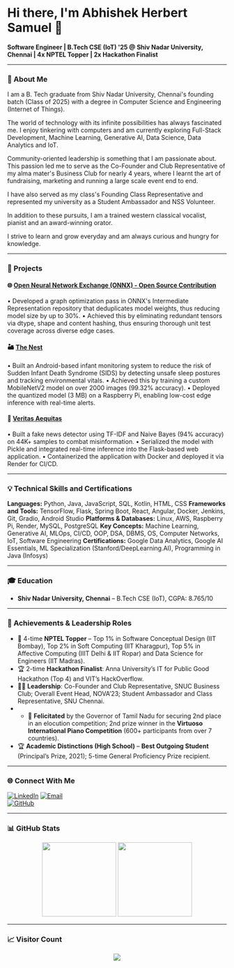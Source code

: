 # Hi there, I'm Abhishek Herbert Samuel 👋

**Software Engineer | B.Tech CSE (IoT) '25 @ Shiv Nadar University, Chennai | 4x NPTEL Topper | 2x Hackathon Finalist**  

---

### 🌟 About Me
I am a B. Tech graduate from Shiv Nadar University, Chennai's founding batch (Class of 2025) with a degree in Computer Science and Engineering (Internet of Things).

The world of technology with its infinite possibilities has always fascinated me. I enjoy tinkering with computers and am currently exploring Full-Stack Development, Machine Learning, Generative AI, Data Science, Data Analytics and IoT.

Community-oriented leadership is something that I am passionate about. This passion led me to serve as the Co-Founder and Club Representative of my alma mater's Business Club for nearly 4 years, where I learnt the art of fundraising, marketing and running a large scale event end to end.

I have also served as my class's Founding Class Representative and represented my university as a Student Ambassador and NSS Volunteer.

In addition to these pursuits, I am a trained western classical vocalist, pianist and an award-winning orator.

I strive to learn and grow everyday and am always curious and hungry for knowledge.

---

### 🚀 Projects

#### 🌐 [Open Neural Network Exchange (ONNX) - Open Source Contribution](https://github.com/onnx/ir-py/blob/main/src/onnx_ir/passes/common/initializer_deduplication.py)
• Developed a graph optimization pass in ONNX's Intermediate Representation repository that deduplicates model weights, thus reducing model size by up to 30%.
• Achieved this by eliminating redundant tensors via dtype, shape and content hashing, thus ensuring thorough unit test coverage across diverse edge cases.

#### 🏜️ [The Nest](https://drive.google.com/file/d/1D5SqWgR-jVtWdPRtA9yY2Al0yCZi1MGd/view?usp=sharing)
• Built an Android-based infant monitoring system to reduce the risk of Sudden Infant Death Syndrome (SIDS) by detecting unsafe sleep postures and tracking environmental vitals.
• Achieved this by training a custom MobileNetV2 model on over 2000 images (99.32% accuracy).
• Deployed the quantized model (3 MB) on a Raspberry Pi, enabling low-cost edge inference with real-time alerts.

#### 📰 [Veritas Aequitas](https://github.com/AbhishekHerbertSamuel/Veritas-Aequitas---A-Fake-News-Detection-System-for-the-21st-century)
• Built a fake news detector using TF-IDF and Naive Bayes (94% accuracy) on 44K+ samples to combat misinformation.
• Serialized the model with Pickle and integrated real-time inference into the Flask-based web application.
• Containerized the application with Docker and deployed it via Render for CI/CD.

---

### 💡 Technical Skills and Certifications
**Languages:** Python, Java, JavaScript, SQL, Kotlin, HTML, CSS 
**Frameworks and Tools:** TensorFlow, Flask, Spring Boot, React, Angular, Docker, Jenkins, Git, Gradio, Android Studio 
**Platforms & Databases:** Linux, AWS, Raspberry Pi, Render, MySQL, PostgreSQL
**Key Concepts:** Machine Learning, Generative AI, MLOps, CI/CD, OOP, DSA, DBMS, OS, Computer Networks, IoT, Software Engineering
**Certifications:** Google Data Analytics, Google AI Essentials, ML Specialization (Stanford/DeepLearning.AI), Programming in Java (Infosys)

---

### 🎓 Education
- **Shiv Nadar University, Chennai** – B.Tech CSE (IoT), CGPA: 8.765/10
---

### 👏 Achievements & Leadership Roles
- 🏅 4-time **NPTEL Topper** – Top 1% in Software Conceptual Design (IIT Bombay), Top 2% in Soft Computing (IIT Kharagpur), Top 5% in Affective Computing (IIIT Delhi & IIT Ropar) and Data Science for Engineers (IIT Madras).
- 🏆 2-time **Hackathon Finalist**: Anna University’s IT for Public Good Hackathon (Top 4) and VIT’s HackOverflow.
- 🧳‍♂️ **Leadership**: Co-Founder and Club Representative, SNUC Business Club; Overall Event Head, NOVA’23; Student Ambassador and Class Representative, SNU Chennai.
- - 🌟 **Felicitated** by the Governor of Tamil Nadu for securing 2nd place in an elocution competition; 2nd prize winner in the **Virtuoso International Piano Competition** (600+ participants from over 7 countries).
- 🏆 **Academic Distinctions (High School)** – **Best Outgoing Student** (Principal’s Prize, 2021); 5-time General Proficiency Prize recipient.

---

### 🌐 Connect With Me
[![LinkedIn](https://img.shields.io/badge/-LinkedIn-blue?style=flat-square&logo=linkedin)](https://linkedin.com/in/abhishek-herbert-samuel-9aa11921a) 
[![Email](https://img.shields.io/badge/-Email-red?style=flat-square&logo=gmail&logoColor=white)](mailto:abhishekherbertsamuel@gmail.com)  
[![GitHub](https://img.shields.io/badge/-GitHub-black?style=flat-square&logo=github)](https://github.com/AbhishekHerbertSamuel)

---

### 📊 GitHub Stats
<p align="center">
  <img src="https://github-readme-stats.vercel.app/api?username=AbhishekHerbertSamuel&show_icons=true&theme=default&hide_title=true" height="170">
  <img src="https://github-readme-stats.vercel.app/api/top-langs/?username=AbhishekHerbertSamuel&layout=compact&theme=default" height="170">
</p>

---

### 📈 Visitor Count
<p align="center">
  <img src="https://profile-counter.glitch.me/AbhishekHerbertSamuel/count.svg" />
</p>


